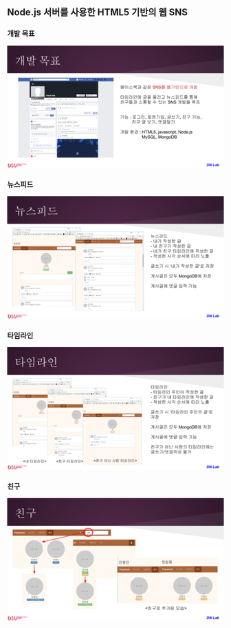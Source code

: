 ## Node.js 서버를 사용한 HTML5 기반의 웹 SNS

###
### 개발 목표
![1](./image/1.png)
###
### 뉴스피드
![2](./image/2.png)
###
### 타임라인
![3](./image/3.png)
###
### 친구
![4](./image/4.png)
